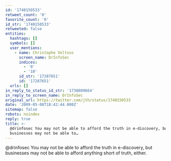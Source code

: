 ```yaml
---
id: '1740150533'
retweet_count: '0'
favorite_count: '0'
id_str: '1740150533'
retweeted: false
entities:
  hashtags: []
  symbols: []
  user_mentions:
    - name: Christophe Veltsos
      screen_name: DrInfoSec
      indices:
        - '0'
        - '10'
      id_str: '17287651'
      id: '17287651'
  urls: []
in_reply_to_status_id_str: '1738809664'
in_reply_to_screen_name: DrInfoSec
original_url: https://twitter.com/jth/status/1740150533
date: '2009-05-08T18:42:44.000Z'
sitemap: false
robots: noindex
reply: true
title: >-
  @drinfosec You may not be able to afford the truth in e-discovery, but
  businesses may not be able to…
---
```


@drinfosec You may not be able to afford the truth in e-discovery, but businesses may not be able to afford anything short of truth, either.